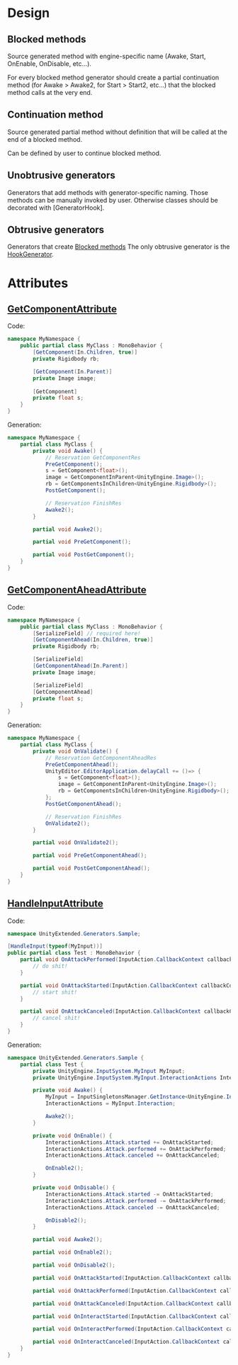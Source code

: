 # Design
## Blocked methods
Source generated method with engine-specific name (Awake, Start, OnEnable, OnDisable, etc...).

For every blocked method generator should create a partial continuation method (for Awake > Awake2, for Start > Start2, etc...) that the blocked method calls at the very end.

## Continuation method
Source generated partial method without definition that will be called at the end of a blocked method.

Can be defined by user to continue blocked method.

## Unobtrusive generators
Generators that add methods with generator-specific naming.
Those methods can be manually invoked by user. Otherwise classes should be decorated with [GeneratorHook].

## Obtrusive generators
Generators that create [Blocked methods](#blocked-methods)
The only obtrusive generator is the [HookGenerator](https://github.com/ArtemPindrus/UnityExtended.Generators/blob/main/UnityExtended.Generators/UnityExtended.Generators/Generators/HookGenerator.cs).

# Attributes
## [GetComponentAttribute](https://github.com/ArtemPindrus/UnityExtended.Core/blob/main/Generators/Attributes/GetComponentAttribute.cs)
Code:
```csharp
namespace MyNamespace {
    public partial class MyClass : MonoBehavior {
        [GetComponent(In.Children, true)]
        private Rigidbody rb;

        [GetComponent(In.Parent)]
        private Image image;
        
        [GetComponent]
        private float s;
    }
}
```

Generation:
```csharp
namespace MyNamespace {
    partial class MyClass {
        private void Awake() {
            // Reservation GetComponentRes
            PreGetComponent();
            s = GetComponent<float>();
            image = GetComponentInParent<UnityEngine.Image>();
            rb = GetComponentsInChildren<UnityEngine.Rigidbody>();
            PostGetComponent();

            // Reservation FinishRes
            Awake2();
        }

        partial void Awake2();

        partial void PreGetComponent();

        partial void PostGetComponent();
    }
}
```

## [GetComponentAheadAttribute](https://github.com/ArtemPindrus/UnityExtended.Core/blob/main/Generators/Attributes/GetComponentAheadAttribute.cs)
Code:
```csharp
namespace MyNamespace {
    public partial class MyClass : MonoBehavior {
        [SerializeField] // required here!
        [GetComponentAhead(In.Children, true)]
        private Rigidbody rb;

        [SerializeField]
        [GetComponentAhead(In.Parent)]
        private Image image;

        [SerializeField]
        [GetComponentAhead]
        private float s;
    }
}
```

Generation:
```csharp
namespace MyNamespace {
    partial class MyClass {
        private void OnValidate() {
            // Reservation GetComponentAheadRes
            PreGetComponentAhead();
            UnityEditor.EditorApplication.delayCall += ()=> {
                s = GetComponent<float>();
                image = GetComponentInParent<UnityEngine.Image>();
                rb = GetComponentsInChildren<UnityEngine.Rigidbody>();
            };
            PostGetComponentAhead();

            // Reservation FinishRes
            OnValidate2();
        }

        partial void OnValidate2();

        partial void PreGetComponentAhead();

        partial void PostGetComponentAhead();
    }
}
```

## [HandleInputAttribute](https://github.com/ArtemPindrus/UnityExtended.Core/blob/main/Generators/Attributes/HandleInputAttribute.cs)
Code:
```csharp
namespace UnityExtended.Generators.Sample;

[HandleInput(typeof(MyInput))]
public partial class Test : MonoBehavior {
    partial void OnAttackPerformed(InputAction.CallbackContext callbackContext) {
        // do shit!
    }

    partial void OnAttackStarted(InputAction.CallbackContext callbackContext) {
        // start shit!
    }

    partial void OnAttackCanceled(InputAction.CallbackContext callbackContext) {
        // cancel shit!
    }
}
```

Generation:
```csharp
namespace UnityExtended.Generators.Sample {
    partial class Test {
        private UnityEngine.InputSystem.MyInput MyInput;
        private UnityEngine.InputSystem.MyInput.InteractionActions InteractionActions;

        private void Awake() {
            MyInput = InputSingletonsManager.GetInstance<UnityEngine.InputSystem.MyInput>();
            InteractionActions = MyInput.Interaction;

            Awake2();
        }

        private void OnEnable() {
            InteractionActions.Attack.started += OnAttackStarted;
            InteractionActions.Attack.performed += OnAttackPerformed;
            InteractionActions.Attack.canceled += OnAttackCanceled;

            OnEnable2();
        }

        private void OnDisable() {
            InteractionActions.Attack.started -= OnAttackStarted;
            InteractionActions.Attack.performed -= OnAttackPerformed;
            InteractionActions.Attack.canceled -= OnAttackCanceled;

            OnDisable2();
        }

        partial void Awake2();

        partial void OnEnable2();

        partial void OnDisable2();

        partial void OnAttackStarted(InputAction.CallbackContext callbackContext);

        partial void OnAttackPerformed(InputAction.CallbackContext callbackContext);

        partial void OnAttackCanceled(InputAction.CallbackContext callbackContext);

        partial void OnInteractStarted(InputAction.CallbackContext callbackContext);

        partial void OnInteractPerformed(InputAction.CallbackContext callbackContext);

        partial void OnInteractCanceled(InputAction.CallbackContext callbackContext);
    }
}
```

